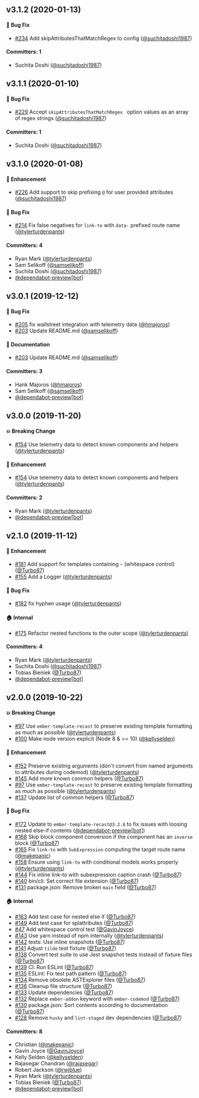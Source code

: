 ## v3.1.2 (2020-01-13)

#### :bug: Bug Fix
* [#234](https://github.com/ember-codemods/ember-angle-brackets-codemod/pull/234) Add skipAttributesThatMatchRegex to config ([@suchitadoshi1987](https://github.com/suchitadoshi1987))

#### Committers: 1
- Suchita Doshi ([@suchitadoshi1987](https://github.com/suchitadoshi1987))

## v3.1.1 (2020-01-10)

#### :bug: Bug Fix
* [#229](https://github.com/ember-codemods/ember-angle-brackets-codemod/pull/229) Accept `skipAttributesThatMatchRegex ` option values as an array of regex strings ([@suchitadoshi1987](https://github.com/suchitadoshi1987))

#### Committers: 1
- Suchita Doshi ([@suchitadoshi1987](https://github.com/suchitadoshi1987))

## v3.1.0 (2020-01-08)

#### :rocket: Enhancement
* [#226](https://github.com/ember-codemods/ember-angle-brackets-codemod/pull/226) Add support to skip prefixing `@` for user provided attributes ([@suchitadoshi1987](https://github.com/suchitadoshi1987))

#### :bug: Bug Fix
* [#214](https://github.com/ember-codemods/ember-angle-brackets-codemod/pull/214) Fix false negatives for `link-to` with `data-` prefixed route name ([@tylerturdenpants](https://github.com/tylerturdenpants))

#### Committers: 4
- Ryan Mark ([@tylerturdenpants](https://github.com/tylerturdenpants))
- Sam Selikoff ([@samselikoff](https://github.com/samselikoff))
- Suchita Doshi ([@suchitadoshi1987](https://github.com/suchitadoshi1987))
- [@dependabot-preview[bot]](https://github.com/apps/dependabot-preview)

## v3.0.1 (2019-12-12)

#### :bug: Bug Fix
* [#205](https://github.com/ember-codemods/ember-angle-brackets-codemod/pull/205) fix wallstreet integration with telemetry data ([@hmajoros](https://github.com/hmajoros))
* [#203](https://github.com/ember-codemods/ember-angle-brackets-codemod/pull/203) Update README.md ([@samselikoff](https://github.com/samselikoff))

#### :memo: Documentation
* [#203](https://github.com/ember-codemods/ember-angle-brackets-codemod/pull/203) Update README.md ([@samselikoff](https://github.com/samselikoff))

#### Committers: 3
- Hank Majoros ([@hmajoros](https://github.com/hmajoros))
- Sam Selikoff ([@samselikoff](https://github.com/samselikoff))
- [@dependabot-preview[bot]](https://github.com/apps/dependabot-preview)

## v3.0.0 (2019-11-20)

#### :boom: Breaking Change
* [#154](https://github.com/ember-codemods/ember-angle-brackets-codemod/pull/154) Use telemetry data to detect known components and helpers ([@tylerturdenpants](https://github.com/tylerturdenpants))

#### :rocket: Enhancement
* [#154](https://github.com/ember-codemods/ember-angle-brackets-codemod/pull/154) Use telemetry data to detect known components and helpers ([@tylerturdenpants](https://github.com/tylerturdenpants))

#### Committers: 2
- Ryan Mark ([@tylerturdenpants](https://github.com/tylerturdenpants))
- [@dependabot-preview[bot]](https://github.com/apps/dependabot-preview)

## v2.1.0 (2019-11-12)

#### :rocket: Enhancement
* [#181](https://github.com/ember-codemods/ember-angle-brackets-codemod/pull/181) Add support for templates containing `~` (whitespace control) ([@Turbo87](https://github.com/Turbo87))
* [#155](https://github.com/ember-codemods/ember-angle-brackets-codemod/pull/155) Add a Logger ([@tylerturdenpants](https://github.com/tylerturdenpants))

#### :bug: Bug Fix
* [#182](https://github.com/ember-codemods/ember-angle-brackets-codemod/pull/182) fix hyphen usage ([@tylerturdenpants](https://github.com/tylerturdenpants))

#### :house: Internal
* [#175](https://github.com/ember-codemods/ember-angle-brackets-codemod/pull/175) Refactor nested functions to the outer scope ([@tylerturdenpants](https://github.com/tylerturdenpants))

#### Committers: 4
- Ryan Mark ([@tylerturdenpants](https://github.com/tylerturdenpants))
- Suchita Doshi ([@suchitadoshi1987](https://github.com/suchitadoshi1987))
- Tobias Bieniek ([@Turbo87](https://github.com/Turbo87))
- [@dependabot-preview[bot]](https://github.com/apps/dependabot-preview)

## v2.0.0 (2019-10-22)

#### :boom: Breaking Change
* [#97](https://github.com/ember-codemods/ember-angle-brackets-codemod/pull/97) Use `ember-template-recast` to preserve existing template formatting as much as possible ([@tylerturdenpants](https://github.com/tylerturdenpants))
* [#100](https://github.com/ember-codemods/ember-angle-brackets-codemod/pull/100) Make node version explicit (Node 8 & >= 10) ([@kellyselden](https://github.com/kellyselden))

#### :rocket: Enhancement
* [#152](https://github.com/ember-codemods/ember-angle-brackets-codemod/pull/152) Preserve existing arguments (don't convert from named arguments to attributes during codemod) ([@tylerturdenpants](https://github.com/tylerturdenpants))
* [#145](https://github.com/ember-codemods/ember-angle-brackets-codemod/pull/145) Add more known common helpers ([@Turbo87](https://github.com/Turbo87))
* [#97](https://github.com/ember-codemods/ember-angle-brackets-codemod/pull/97) Use `ember-template-recast` to preserve existing template formatting as much as possible ([@tylerturdenpants](https://github.com/tylerturdenpants))
* [#137](https://github.com/ember-codemods/ember-angle-brackets-codemod/pull/137) Update list of common helpers ([@Turbo87](https://github.com/Turbo87))

#### :bug: Bug Fix
* [#172](https://github.com/ember-codemods/ember-angle-brackets-codemod/pull/172) Update to `ember-template-recast@3.2.6` to fix issues with loosing nested else-if contents ([@dependabot-preview[bot]](https://github.com/apps/dependabot-preview))
* [#168](https://github.com/ember-codemods/ember-angle-brackets-codemod/pull/168) Skip block component conversion if the component has an `inverse` block ([@Turbo87](https://github.com/Turbo87))
* [#165](https://github.com/ember-codemods/ember-angle-brackets-codemod/pull/165) Fix `link-to` with `SubExpression` computing the target route name ([@makepanic](https://github.com/makepanic))
* [#158](https://github.com/ember-codemods/ember-angle-brackets-codemod/pull/158) Ensure using `link-to` with conditional models works properly ([@tylerturdenpants](https://github.com/tylerturdenpants))
* [#144](https://github.com/ember-codemods/ember-angle-brackets-codemod/pull/144) Fix inline link-to with subexpression caption crash ([@Turbo87](https://github.com/Turbo87))
* [#140](https://github.com/ember-codemods/ember-angle-brackets-codemod/pull/140) bin/cli: Set correct file extension ([@Turbo87](https://github.com/Turbo87))
* [#131](https://github.com/ember-codemods/ember-angle-brackets-codemod/pull/131) package.json: Remove broken `main` field ([@Turbo87](https://github.com/Turbo87))

#### :house: Internal
* [#163](https://github.com/ember-codemods/ember-angle-brackets-codemod/pull/163) Add test case for nested else if ([@Turbo87](https://github.com/Turbo87))
* [#149](https://github.com/ember-codemods/ember-angle-brackets-codemod/pull/149) Add test case for splattributes ([@Turbo87](https://github.com/Turbo87))
* [#47](https://github.com/ember-codemods/ember-angle-brackets-codemod/pull/47) Add whitespace control test ([@GavinJoyce](https://github.com/GavinJoyce))
* [#143](https://github.com/ember-codemods/ember-angle-brackets-codemod/pull/143) Use yarn instead of npm internally ([@tylerturdenpants](https://github.com/tylerturdenpants))
* [#142](https://github.com/ember-codemods/ember-angle-brackets-codemod/pull/142) tests: Use inline snapshots ([@Turbo87](https://github.com/Turbo87))
* [#141](https://github.com/ember-codemods/ember-angle-brackets-codemod/pull/141) Adjust `tilde` test fixture ([@Turbo87](https://github.com/Turbo87))
* [#138](https://github.com/ember-codemods/ember-angle-brackets-codemod/pull/138) Convert test suite to use Jest snapshot tests instead of fixture files ([@Turbo87](https://github.com/Turbo87))
* [#139](https://github.com/ember-codemods/ember-angle-brackets-codemod/pull/139) CI: Run ESLint ([@Turbo87](https://github.com/Turbo87))
* [#135](https://github.com/ember-codemods/ember-angle-brackets-codemod/pull/135) ESLint: Fix test path pattern ([@Turbo87](https://github.com/Turbo87))
* [#134](https://github.com/ember-codemods/ember-angle-brackets-codemod/pull/134) Remove obsolete ASTExplorer files ([@Turbo87](https://github.com/Turbo87))
* [#136](https://github.com/ember-codemods/ember-angle-brackets-codemod/pull/136) Cleanup file structure ([@Turbo87](https://github.com/Turbo87))
* [#133](https://github.com/ember-codemods/ember-angle-brackets-codemod/pull/133) Update dependencies ([@Turbo87](https://github.com/Turbo87))
* [#132](https://github.com/ember-codemods/ember-angle-brackets-codemod/pull/132) Replace `ember-addon` keyword with `ember-codemod` ([@Turbo87](https://github.com/Turbo87))
* [#130](https://github.com/ember-codemods/ember-angle-brackets-codemod/pull/130) package.json: Sort contents according to documentation ([@Turbo87](https://github.com/Turbo87))
* [#128](https://github.com/ember-codemods/ember-angle-brackets-codemod/pull/128) Remove `husky` and `lint-staged` dev dependencies ([@Turbo87](https://github.com/Turbo87))

#### Committers: 8
- Christian ([@makepanic](https://github.com/makepanic))
- Gavin Joyce ([@GavinJoyce](https://github.com/GavinJoyce))
- Kelly Selden ([@kellyselden](https://github.com/kellyselden))
- Rajasegar Chandran ([@rajasegar](https://github.com/rajasegar))
- Robert Jackson ([@rwjblue](https://github.com/rwjblue))
- Ryan Mark ([@tylerturdenpants](https://github.com/tylerturdenpants))
- Tobias Bieniek ([@Turbo87](https://github.com/Turbo87))
- [@dependabot-preview[bot]](https://github.com/apps/dependabot-preview)

